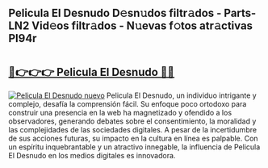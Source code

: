 ## Pelicula El Desnudo D𝚎sn𝚞dos filtr𝚊dos - Parts-LN2 Vid𝚎os filtr𝚊dos - N𝚞evas f𝚘tos atr𝚊ctivas PI94r

# <h2><a href="http://mb4f91x.tromn.icu/?c=Pelicula+El+Desnudo">🔗👉👉👉 Pelicula El Desnudo 🔗🔗</a></h2>

[![Pelicula El Desnudo nuevo](https://i.imgur.com/pEAQMta.gif)](http://mb4f91x.tromn.icu/?c=Pelicula+El+Desnudo)
Pelicula El Desnudo, un individuo intrigante y complejo, desafía la comprensión fácil. Su enfoque poco ortodoxo para construir una presencia en la web ha magnetizado y ofendido a los observadores, generando debates sobre el consentimiento, la moralidad y las complejidades de las sociedades digitales. A pesar de la incertidumbre de sus acciones futuras, su impacto en la cultura en línea es palpable. Con un espíritu inquebrantable y un atractivo innegable, la influencia de Pelicula El Desnudo en los medios digitales es innovadora.
